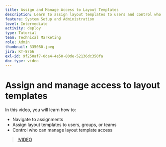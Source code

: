 ```yaml
---
title: Assign and Manage Access to Layout Templates
description: Learn to assign layout templates to users and control who can manage access.
feature: System Setup and Administration
level: Intermediate
activity: deploy
type: Tutorial
team: Technical Marketing
role: Admin
thumbnail: 335080.jpeg
jira: KT-8766
exl-id: 9f250af7-0da4-4e50-80de-52136dc350fa
doc-type: video
---
```

# Assign and manage access to layout templates

In this video, you will learn how to:

* Navigate to assignments
* Assign layout templates to users, groups, or teams
* Control who can manage layout template access

>[!VIDEO](https://video.tv.adobe.com/v/335080/?quality=12&learn=on)
